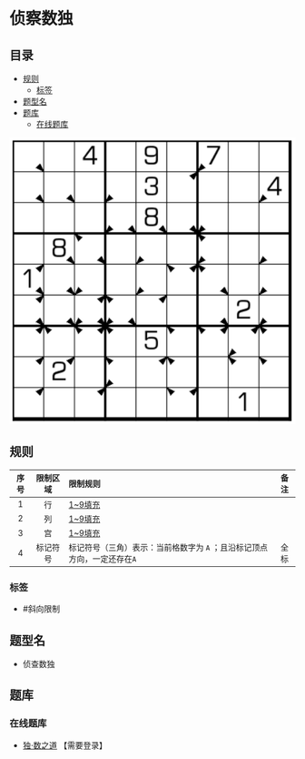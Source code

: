 # 侦察数独
<!-- START doctoc generated TOC please keep comment here to allow auto update -->
<!-- DON'T EDIT THIS SECTION, INSTEAD RE-RUN doctoc TO UPDATE -->
## 目录

- [规则](#%E8%A7%84%E5%88%99)
  - [标签](#%E6%A0%87%E7%AD%BE)
- [题型名](#%E9%A2%98%E5%9E%8B%E5%90%8D)
- [题库](#%E9%A2%98%E5%BA%93)
  - [在线题库](#%E5%9C%A8%E7%BA%BF%E9%A2%98%E5%BA%93)

<!-- END doctoc generated TOC please keep comment here to allow auto update -->

![题](../../../../../images/sudoku/侦查数独.png)

## 规则

| 序号  | 限制区域 | 限制规则                                     | 备注  |
|:---:|:----:|:-----------------------------------------|:---:|
|  1  |  行   | [1~9填充]                                  |     |
|  2  |  列   | [1~9填充]                                  |     |
|  3  |  宫   | [1~9填充]                                  |     |
|  4  | 标记符号 | 标记符号（三角）表示：当前格数字为 `A` ；且沿标记顶点方向，一定还存在`A` | 全标  |

### 标签

- #斜向限制

## 题型名

- 侦查数独

## 题库

### 在线题库

- [独·数之道](http://www.sudokufans.org.cn/lx/game.index.php?type=detection) 【需要登录】

[1~9填充]: ../../../../../rules.md#1to9填充

